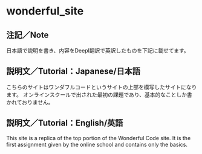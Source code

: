 # wonderful_site
## 注記／Note
日本語で説明を書き、内容をDeepl翻訳で英訳したものを下記に載せてます。

## 説明文／Tutorial：Japanese/日本語
こちらのサイトはワンダフルコードというサイトの上部を模写したサイトになります。
オンラインスクールで出された最初の課題であり、基本的なことしか書かれておりません。

## 説明文／Tutorial：English/英語
This site is a replica of the top portion of the Wonderful Code site.
It is the first assignment given by the online school and contains only the basics.
